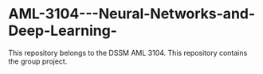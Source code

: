 # AML-3104---Neural-Networks-and-Deep-Learning-
This repository belongs to the DSSM AML 3104.  This repository contains the group project.
